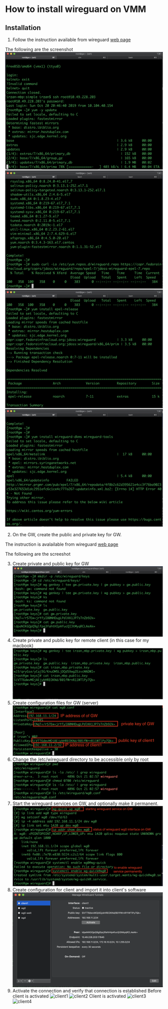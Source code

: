 # How to install wireguard on VMM

## Installation 
1. Follow the instruction available from wireguard [web page](https://www.wireguard.com/install/)

The following are the screenshot
![install_wireguard0](install_wireguard0.png)
![install_wireguard1](install_wireguard1.png)
![install_wireguard2](install_wireguard2.png)
![install_wireguard3](install_wireguard3.png)

2. On the GW, create the public and private key for GW.

The instruction is avalailable from wireguard [web page](https://www.wireguard.com/quickstart/)

The following are the screeshot

3. Create private and public key for GW
![gw_key](gw_key.png)
4. Create private and public key for remote client (in this case for my macbook)
![irzan_mbp_key](irzan_mbp_key.png)
5. Create configuration files for GW (server)
![gw_configuration](gw_configuration0.png)
6. Change the /etc/wireguard directory to be accessible only by root
![gw_configuration](gw_configuration1.png)
7. Start the wireguard services on GW, and optionally make it permanent.
![gw_configuration](gw_configuration2.png)
8. Create configuration for client and import it into client's software
![client_configuration1](client_configuration1.png)
9. Activate the connection and verify that  connection is established
Before client is activated
![client1](client1.png)
![client2](client2.png)
Client is activated
![client3](client2.png)
![client4](client2.png)



